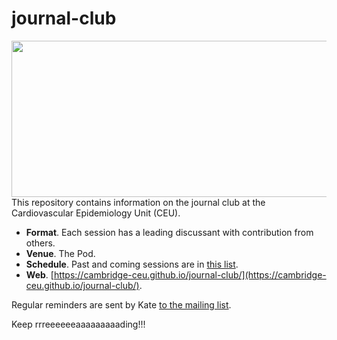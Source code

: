 # journal-club

<img src="http://phdcomics.com/comics/archive/phd011108s.gif" width="560" height="250" align="right">

This repository contains information on the journal club at the Cardiovascular Epidemiology Unit (CEU).

* **Format**. Each session has a leading discussant with contribution from others.
* **Venue**. The Pod.
* **Schedule**. Past and coming sessions are in [this list](schedule.md).
* **Web**. [https://cambridge-ceu.github.io/journal-club/](https://cambridge-ceu.github.io/journal-club/).

Regular reminders are sent by Kate <a href="mailto:phpc-ceu-genjc-bounces@lists.cam.ac.uk">to the mailing list</a>.

Keep rrreeeeeeaaaaaaaaading!!!
